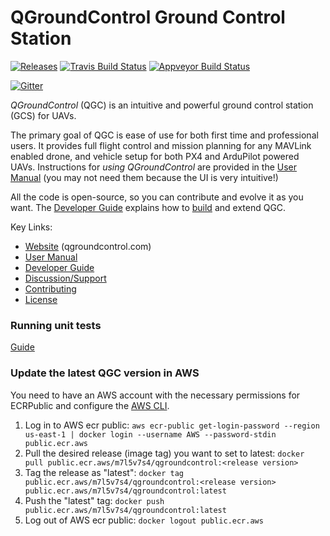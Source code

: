 # QGroundControl Ground Control Station

[![Releases](https://img.shields.io/github/release/mavlink/QGroundControl.svg)](https://github.com/mavlink/QGroundControl/releases)
[![Travis Build Status](https://travis-ci.org/mavlink/qgroundcontrol.svg?branch=master)](https://travis-ci.org/mavlink/qgroundcontrol)
[![Appveyor Build Status](https://ci.appveyor.com/api/projects/status/crxcm4qayejuvh6c/branch/master?svg=true)](https://ci.appveyor.com/project/mavlink/qgroundcontrol)

[![Gitter](https://badges.gitter.im/Join%20Chat.svg)](https://gitter.im/mavlink/qgroundcontrol?utm_source=badge&utm_medium=badge&utm_campaign=pr-badge&utm_content=badge)

_QGroundControl_ (QGC) is an intuitive and powerful ground control station (GCS) for UAVs.

The primary goal of QGC is ease of use for both first time and professional users.
It provides full flight control and mission planning for any MAVLink enabled drone, and vehicle setup for both PX4 and ArduPilot powered UAVs. Instructions for _using QGroundControl_ are provided in the [User Manual](https://docs.qgroundcontrol.com/en/) (you may not need them because the UI is very intuitive!)

All the code is open-source, so you can contribute and evolve it as you want.
The [Developer Guide](https://dev.qgroundcontrol.com/en/) explains how to [build](https://dev.qgroundcontrol.com/en/getting_started/) and extend QGC.

Key Links:

- [Website](http://qgroundcontrol.com) (qgroundcontrol.com)
- [User Manual](https://docs.qgroundcontrol.com/en/)
- [Developer Guide](https://dev.qgroundcontrol.com/en/)
- [Discussion/Support](https://docs.qgroundcontrol.com/en/Support/Support.html)
- [Contributing](https://dev.qgroundcontrol.com/en/contribute/)
- [License](https://github.com/mavlink/qgroundcontrol/blob/master/COPYING.md)

### Running unit tests

[Guide](https://aviant.atlassian.net/wiki/spaces/TECHNICAL/pages/994803739/Running+unit+tests)

### Update the latest QGC version in AWS
You need to have an AWS account with the necessary permissions for ECRPublic and configure the [AWS CLI](https://docs.aws.amazon.com/cli/latest/userguide/cli-chap-configure.html).
1. Log in to AWS ecr public: `aws ecr-public get-login-password --region us-east-1 | docker login --username AWS --password-stdin public.ecr.aws`
2. Pull the desired release (image tag) you want to set to latest: `docker pull public.ecr.aws/m7l5v7s4/qgroundcontrol:<release version>`
3. Tag the release as "latest": `docker tag public.ecr.aws/m7l5v7s4/qgroundcontrol:<release version> public.ecr.aws/m7l5v7s4/qgroundcontrol:latest`
4. Push the "latest" tag: `docker push public.ecr.aws/m7l5v7s4/qgroundcontrol:latest`
5. Log out of AWS ecr public: `docker logout public.ecr.aws`
